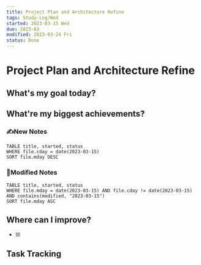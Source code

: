 ```yaml
---
title: Project Plan and Architecture Refine
tags: Study-Log/Wed
started: 2023-03-15 Wed
due: 2023-03
modified: 2023-03-24 Fri
status: Done
---
```

# Project Plan and Architecture Refine
## What's my goal today?


## What're my biggest achievements?
### ✍️New Notes

```dataview
TABLE title, started, status
WHERE file.cday = date(2023-03-15)
SORT file.mday DESC
```

### 📝Modified Notes

```dataview
TABLE title, started, status
WHERE file.mday = date(2023-03-15) AND file.cday != date(2023-03-15) AND contains(modified, "2023-03-15")
SORT file.mday ASC
```

## Where can I improve?
- [x] 
## Task Tracking
